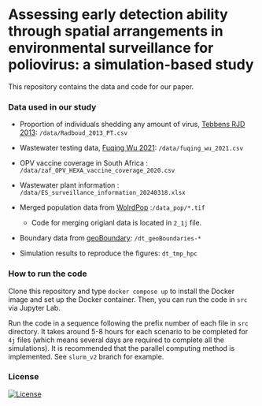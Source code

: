 # Assessing early detection ability through spatial arrangements in environmental surveillance for poliovirus: a simulation-based study

This repository contains the data and code for our paper.
<!--
This repository contains the data and code for our paper:
TODO: Add the citation
> Toshiaki R. Asakura, Kathleen M. O’Reilly (2024)  ~~~
 -->

### Data used in our study
- Proportion of individuals shedding any amount of virus, [Tebbens RJD 2013](https://doi.org/10.1111/risa.12031):
`/data/Radboud_2013_PT.csv`
- Wastewater testing data, [Fuqing Wu 2021](https://doi.org/10.1016/j.watres.2021.117400):
`/data/fuqing_wu_2021.csv`

- OPV vaccine coverage in South Africa
: `/data/zaf_OPV_HEXA_vaccine_coverage_2020.csv`

- Wastewater plant information
: `/data/ES_surveillance_information_20240318.xlsx`

- Merged population data from [WolrdPop](https://www.worldpop.org/)
:`/data_pop/*.tif`
    - Code for merging origianl data is located in `2_1j` file.

- Boundary data from [geoBoundary](https://www.geoboundaries.org/):
`/dt_geoBoundaries-*`

- Simulation results to reproduce the figures: `dt_tmp_hpc`

### How to run the code
Clone this repository and type `docker compose up` to
install the Docker image and set up the Docker container.
Then, you can run the code in `src` via Jupyter Lab.

Run the code in a sequence following the prefix number of each file in `src` directory.
It takes around 5-8 hours for each scenario to be completed for `4j` files
(which means several days are required to complete all the simulations).
It is recommended that the parallel computing method is implemented. See `slurm_v2` branch for example.

### License
[![License](http://img.shields.io/badge/license-MIT-brightgreen.svg?style=flat)](LICENSE)
